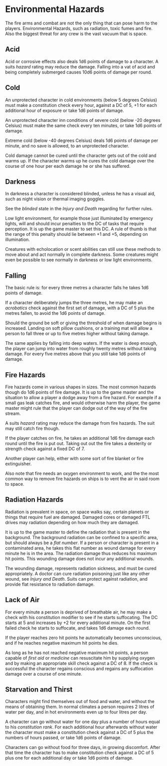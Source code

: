 # Environmental Hazards

The fire arms and combat are not the only thing that can pose harm to the
players. Environmental Hazards, such as radiation, toxic fumes and fire.
Also the biggest threat for any crew is the vast vacuum that is space.

## Acid

Acid or corrosive effects also deals 1d6 points of damage to a character.
A suits _hazard_ rating may reduce the damage. Falling into a vat of acid
and being completely submerged causes 10d6 points of damage per round.

## Cold

An unprotected character in cold environments (below 5 degrees Celsius)
must make a constitution check every hour, against a DC of 5, +1 for each
additional hour of exposure or take 1d6 points of damage.

An unprotected character inn conditions of severe cold (below -20 degrees
Celsius) must make the same check every ten minutes, or take 1d6 points of
damage.

Extreme cold (below -40 degrees Celsius) deals 1d6 points of damage per minute,
and no save is allowed, to an unprotected character.

Cold damage cannot be cured until the character gets out of the cold and warms
up. If the character warms up he cures the cold damage over the course of one
hour per each damage he or she has suffered.

## Darkness

In darkness a character is considered blinded, unless he has a visual aid, such
as night vision or thermal imaging goggles.

See the _blinded_ state in the _Injury and Death_ regarding for further rules.

Low light environment, for example those just illuminated by emergency lights,
will and should incur penalties to the DC of tasks that require perception. It
is up the game master to set this DC. A rule of thumb is that the range of this
penalty should lie between +1 and +5, depending on illumination.

Creatures with echolocation or scent abilities can still use these methods to
move about and act normally in complete darkness. Some creatures might even be
possible to see normally in darkness or low light environments.

## Falling

The basic rule is: for every three metres a character falls he takes 1d6
points of damage.

If a character deliberately jumps the three metres, he may make an
_acrobatics_ check against the first set of damage, with a DC of 5 plus the
metres fallen, to avoid the 1d6 points of damage.

Should the ground be soft or giving the threshold of when damage begins is
increased. Landing on soft pillow cushions, or a training mat will allow a
person to fall three or up to five metres higher without taking damage.

The same applies by falling into deep waters. If the water is deep enough, the
player can jump into water from roughly twenty metres without taking damage.
For every five metres above that you still take 1d6 points of damage.

## Fire Hazards

Fire hazards come in various shapes in sizes. The most common hazards though
do 1d6 points of fire damage. It is up to the game master and the situation
to allow a player a dodge away from a fire hazard. For example if a small gas
leak catches fire, and would otherwise harm the player, the game master might
rule that the player can dodge out of the way of the fire stream.

A suits _hazard_ rating may reduce the damage from fire hazards. The suit
may still catch fire though.

If the player catches on fire, he takes an additional 1d6 fire damage each
round until the fire is put out. Taking out out the fire takes a dexterity
or strength check against a fixed DC of 7.

Another player can help, either with some sort of fire blanket or fire
extinguisher.

Also note that fire needs an oxygen environment to work, and the the most common
way to remove fire hazards on ships is to vent the air in said room to space.

## Radiation Hazards

Radiation is prevalent in space, on space walks say, certain planets or things
that require fuel are damaged. Damaged cores or damaged FTL drives may
radiation depending on how much they are damaged.

It is up to the game master to define the radiation that is present in the
background. The background radiation can be confined to a specific area, but
should always be a _flat number_. If a person or character is present in a
contaminated area, he takes this flat number as wound damage for every minute
he is in the area. The radiation damage thus reduces his maximum hit points.
This wounding damage does not incur any additional wounds.

The wounding damage, represents radiation sickness, and must be cured
appropriately. A doctor can cure radiation poisoning just like any other wound,
see _Injury and Death_. Suits can protect against radiation, and provide flat
resistance to radiation damage.

## Lack of Air

For every minute a person is deprived of breathable air, he may make a check
with his constitution modifier to see if he starts suffocating. The DC
starts at 5 and increases by +2 for every additional minute. On the first failed
check he starts to suffocate, and takes 1d6 damage each round.

If the player reaches zero hit points he automatically becomes unconscious, and
if he reaches negative maximum hit points he dies.

As long as he has not reached negative maximum hit points, a person capable of
_first aid_ or _medicine_ can resuscitate him by supplying oxygen and by making
an appropriate skill check against a DC of 8. If the check is successful the
character regains conscious and regains any suffocation damage over a course of
one minute.

## Starvation and Thirst

Characters might find themselves out of food and water, and without the means
of obtaining them. In normal climates a person requires 2 litres of water per
day, and in hot environments even up to four litres per day.

A character can go without water for one day plus a number of hours equal to
his _constitution rank_. For each additional hour afterwards without
water the character must make a constitution check against a DC of 5
plus the numbers of hours passed, or take 1d6 points of damage.

Characters can go without food for three days, in growing discomfort. After that
time the character has to make constitution check against a DC of 5 plus one for
each additional day or take 1d6 points of damage.
